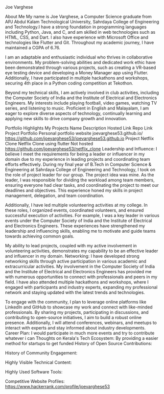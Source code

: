 Joe Varghese

About Me
My name is Joe Varghese, a Computer Science graduate from APJ Abdul Kalam Technological University, Sahrdaya College of Engineering and Technology.I have a strong foundation in programming languages including Python, Java,
and C, and am skilled in web technologies such as HTML, CSS, and Dart. I also have experience with Microsoft Office and technologies like Flutter and Git. Throughout my academic journey, I have maintained a CGPA of 6.76.

I am an adaptable and enthusiastic individual who thrives in collaborative environments. My problem-solving abilities and dedicated work ethic have been demonstrated through various projects, such as creating a VR-based eye
testing device and developing a Money Manager app using Flutter. Additionally, I have participated in multiple hackathons and workshops, securing 4th place in a Python coding competition at Tekothon.

Beyond my technical skills, I am actively involved in club activities, including the Computer Society of India and the Institute of Electrical and Electronics Engineers. My interests include playing football, video games, 
watching TV series, and listening to music. Proficient in English and Malayalam, I am eager to explore diverse aspects of technology, continually learning and applying new skills to drive company growth and innovation.

Portfolio Highlights
My Projects
        Name	          Description	                                            Hosted Link	                              Repo Link
Project Portfolio     	Personal portfolio website                            	joevarghese53.github.io/                  https://github.com/joevarghese53/joevarghese53.github.io
Project Netflix Clone   Netflix Clone using flutter                             Not hosted                                https://github.com/joevarghese53/netflix_clone
Leadership and Influence:
I believe I meet the requirements for being a leader or influencer in my domain due to my experience in leading projects and coordinating team efforts effectively. During my final year of B.Tech in 
Computer Science & Engineering at Sahrdaya College of Engineering and Technology, I took on the role of project leader for our group. The project idea was mine. As the leader, I was responsible for dividing the workload 
among team members, ensuring everyone had clear tasks, and coordinating the project to meet our deadlines and objectives. This experience honed my skills in project management, delegation, and team coordination.

Additionally, I have led multiple volunteering activities at my college. In these roles, I organized events, coordinated volunteers, and ensured successful execution of activities. For example, I was a key leader in
various events under the Computer Society of India and the Institute of Electrical and Electronics Engineers. These experiences have strengthened my leadership and influencing skills, enabling me to motivate and guide 
teams towards achieving common goals.

My ability to lead projects, coupled with my active involvement in volunteering activities, demonstrates my capability to be an effective leader and influencer in my domain.
Networking:
I have developed strong networking skills through active participation in various academic and extracurricular activities. My involvement in the Computer Society of India and the Institute of Electrical and Electronics 
Engineers has provided me with numerous opportunities to connect with professionals and peers in my field. I have also attended multiple hackathons and workshops, where I engaged with participants and industry experts, 
expanding my professional network and staying updated with the latest trends and technologies.

To engage with the community, I plan to leverage online platforms like LinkedIn and GitHub to showcase my work and connect with like-minded professionals. By sharing my projects, participating in discussions, 
and contributing to open-source initiatives, I aim to build a robust online presence. Additionally, I will attend conferences, webinars, and meetups to interact with experts and stay informed about industry developments.
Career Plan:
I would participate in much more events and try to contribute whatever i can
Thoughts on Kerala's Tech Ecosystem:
By providing a easier method for startups to get funded
History of Open Source Contributions:

History of Community Engagement:

Highly Visible Technical Content:

Highly Used Software Tools:

Competitive Website Profiles:
https://www.hackerrank.com/profile/joevarghese53
